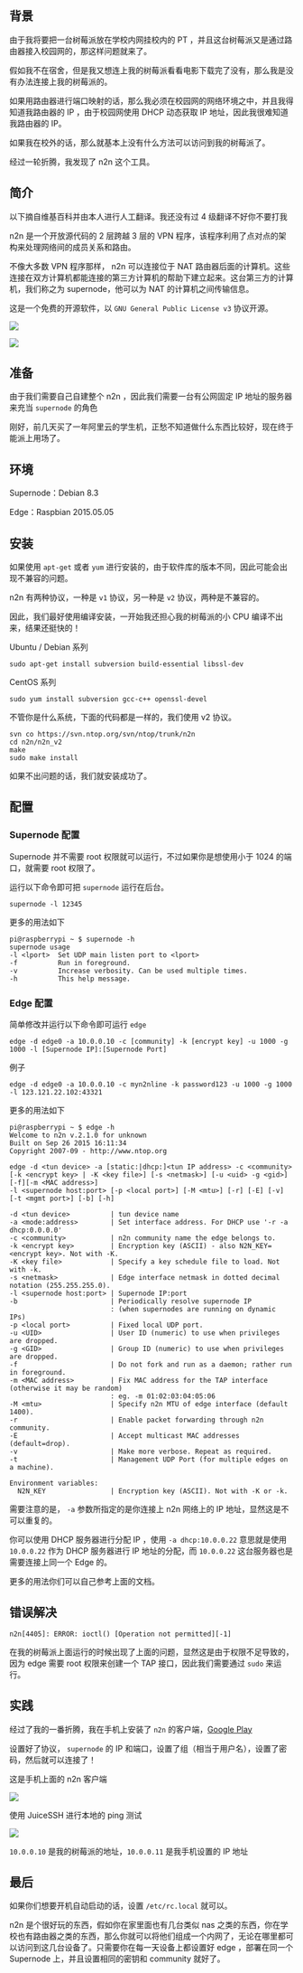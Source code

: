<!--
树莓派通过 n2n 实现内网穿透
由于我将要把一台树莓派放在学校内网挂校内的 PT ，并且这台树莓派又是通过路由器接入校园网的，那这样问题就来了。
1497689624
-->

## 背景

由于我将要把一台树莓派放在学校内网挂校内的 PT ，并且这台树莓派又是通过路由器接入校园网的，那这样问题就来了。

假如我不在宿舍，但是我又想连上我的树莓派看看电影下载完了没有，那么我是没有办法连接上我的树莓派的。

如果用路由器进行端口映射的话，那么我必须在校园网的网络环境之中，并且我得知道我路由器的 IP ，由于校园网使用 DHCP 动态获取 IP 地址，因此我很难知道我路由器的 IP。

如果我在校外的话，那么就基本上没有什么方法可以访问到我的树莓派了。

经过一轮折腾，我发现了 n2n 这个工具。

## 简介

以下摘自维基百科并由本人进行人工翻译。我还没有过 4 级翻译不好你不要打我

n2n 是一个开放源代码的 2 层跨越 3 层的 VPN 程序，该程序利用了点对点的架构来处理网络间的成员关系和路由。

不像大多数 VPN 程序那样， n2n 可以连接位于 NAT 路由器后面的计算机。这些连接在双方计算机都能连接的第三方计算机的帮助下建立起来。这台第三方的计算机，我们称之为 supernode，他可以为 NAT 的计算机之间传输信息。

这是一个免费的开源软件，以 `GNU General Public License v3` 协议开源。

![](https://imlonghao.com/files/21/5bbb44832154c.jpg)

![](https://imlonghao.com/files/21/5bbb447ddde9a.jpg)

## 准备

由于我们需要自己自建整个 n2n ，因此我们需要一台有公网固定 IP 地址的服务器来充当 `supernode` 的角色

刚好，前几天买了一年阿里云的学生机，正愁不知道做什么东西比较好，现在终于能派上用场了。

## 环境

Supernode：Debian 8.3

Edge：Raspbian 2015.05.05

## 安装

如果使用 `apt-get` 或者 `yum` 进行安装的，由于软件库的版本不同，因此可能会出现不兼容的问题。

n2n 有两种协议，一种是 `v1` 协议，另一种是 `v2` 协议，两种是不兼容的。

因此，我们最好使用编译安装，一开始我还担心我的树莓派的小 CPU 编译不出来，结果还挺快的！

Ubuntu / Debian 系列

```
sudo apt-get install subversion build-essential libssl-dev
```

CentOS 系列

```
sudo yum install subversion gcc-c++ openssl-devel
```

不管你是什么系统，下面的代码都是一样的，我们使用 v2 协议。

```
svn co https://svn.ntop.org/svn/ntop/trunk/n2n
cd n2n/n2n_v2
make
sudo make install
```

如果不出问题的话，我们就安装成功了。

## 配置

### Supernode 配置

Supernode 并不需要 root 权限就可以运行，不过如果你是想使用小于 1024 的端口，就需要 root 权限了。

运行以下命令即可把 `supernode` 运行在后台。

```
supernode -l 12345
```

更多的用法如下

```
pi@raspberrypi ~ $ supernode -h
supernode usage
-l <lport>  Set UDP main listen port to <lport>
-f          Run in foreground.
-v          Increase verbosity. Can be used multiple times.
-h          This help message.
```

### Edge 配置

简单修改并运行以下命令即可运行 `edge`

```
edge -d edge0 -a 10.0.0.10 -c [community] -k [encrypt key] -u 1000 -g 1000 -l [Supernode IP]:[Supernode Port]
```

例子

```
edge -d edge0 -a 10.0.0.10 -c myn2nline -k password123 -u 1000 -g 1000 -l 123.121.22.102:43321
```

更多的用法如下

```
pi@raspberrypi ~ $ edge -h
Welcome to n2n v.2.1.0 for unknown
Built on Sep 26 2015 16:11:34
Copyright 2007-09 - http://www.ntop.org

edge -d <tun device> -a [static:|dhcp:]<tun IP address> -c <community> [-k <encrypt key> | -K <key file>] [-s <netmask>] [-u <uid> -g <gid>][-f][-m <MAC address>]
-l <supernode host:port> [-p <local port>] [-M <mtu>] [-r] [-E] [-v] [-t <mgmt port>] [-b] [-h]

-d <tun device>          | tun device name
-a <mode:address>        | Set interface address. For DHCP use '-r -a dhcp:0.0.0.0'
-c <community>           | n2n community name the edge belongs to.
-k <encrypt key>         | Encryption key (ASCII) - also N2N_KEY=<encrypt key>. Not with -K.
-K <key file>            | Specify a key schedule file to load. Not with -k.
-s <netmask>             | Edge interface netmask in dotted decimal notation (255.255.255.0).
-l <supernode host:port> | Supernode IP:port
-b                       | Periodically resolve supernode IP
                         : (when supernodes are running on dynamic IPs)
-p <local port>          | Fixed local UDP port.
-u <UID>                 | User ID (numeric) to use when privileges are dropped.
-g <GID>                 | Group ID (numeric) to use when privileges are dropped.
-f                       | Do not fork and run as a daemon; rather run in foreground.
-m <MAC address>         | Fix MAC address for the TAP interface (otherwise it may be random)
                         : eg. -m 01:02:03:04:05:06
-M <mtu>                 | Specify n2n MTU of edge interface (default 1400).
-r                       | Enable packet forwarding through n2n community.
-E                       | Accept multicast MAC addresses (default=drop).
-v                       | Make more verbose. Repeat as required.
-t                       | Management UDP Port (for multiple edges on a machine).

Environment variables:
  N2N_KEY                | Encryption key (ASCII). Not with -K or -k.
```

需要注意的是， `-a` 参数所指定的是你连接上 n2n 网络上的 IP 地址，显然这是不可以重复的。

你可以使用 DHCP 服务器进行分配 IP ，使用 `-a dhcp:10.0.0.22` 意思就是使用 `10.0.0.22` 作为 DHCP 服务器进行 IP 地址的分配，而 `10.0.0.22` 这台服务器也是需要连接上同一个 Edge 的。

更多的用法你们可以自己参考上面的文档。

## 错误解决

`n2n[4405]: ERROR: ioctl() [Operation not permitted][-1]`

在我的树莓派上面运行的时候出现了上面的问题，显然这是由于权限不足导致的，因为 edge 需要 root 权限来创建一个 TAP 接口，因此我们需要通过 `sudo` 来运行。

## 实践

经过了我的一番折腾，我在手机上安装了 `n2n` 的客户端，[Google Play](https://play.google.com/store/apps/details?id=org.zhoubug.n2n_gui)

设置好了协议， `supernode` 的 IP 和端口，设置了组（相当于用户名），设置了密码，然后就可以连接了！

这是手机上面的 n2n 客户端

![](https://imlonghao.com/files/21/5bbb44627cf2b.jpg)

使用 JuiceSSH 进行本地的 ping 测试

![](https://imlonghao.com/files/21/5bbb44a466483.jpg)

`10.0.0.10` 是我的树莓派的地址，`10.0.0.11` 是我手机设置的 IP 地址

## 最后

如果你们想要开机自动启动的话，设置 `/etc/rc.local` 就可以。

n2n 是个很好玩的东西，假如你在家里面也有几台类似 nas 之类的东西，你在学校也有路由器之类的东西，那么你就可以将他们组成一个内网了，无论在哪里都可以访问到这几台设备了。只需要你在每一天设备上都设置好 edge ，部署在同一个 Supernode 上，并且设置相同的密钥和 community 就好了。

